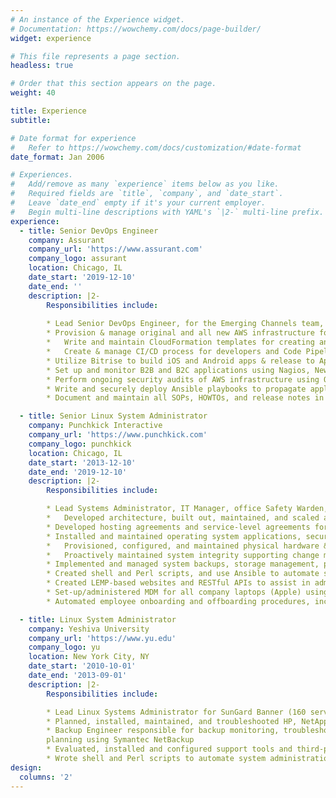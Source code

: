 ```yaml
---
# An instance of the Experience widget.
# Documentation: https://wowchemy.com/docs/page-builder/
widget: experience

# This file represents a page section.
headless: true

# Order that this section appears on the page.
weight: 40

title: Experience
subtitle:

# Date format for experience
#   Refer to https://wowchemy.com/docs/customization/#date-format
date_format: Jan 2006

# Experiences.
#   Add/remove as many `experience` items below as you like.
#   Required fields are `title`, `company`, and `date_start`.
#   Leave `date_end` empty if it's your current employer.
#   Begin multi-line descriptions with YAML's `|2-` multi-line prefix.
experience:
  - title: Senior DevOps Engineer
    company: Assurant
    company_url: 'https://www.assurant.com'
    company_logo: assurant
    location: Chicago, IL
    date_start: '2019-12-10'
    date_end: ''
    description: |2-
        Responsibilities include:
        
        * Lead Senior DevOps Engineer, for the Emerging Channels team, responsible for the B2B & B2C cloud infrastructure
        * Provision & manage original and all new AWS infrastructure for company B2B and B2C mobile insurance applications
        *	Write and maintain CloudFormation templates for creating and managing AWS infrastructure
        *	Create & manage CI/CD process for developers and Code Pipelines in AWS to assist developer team in deploying code to DEV, QA, UAT, and PROD environments
        * Utilize Bitrise to build iOS and Android apps & release to Apple and Google Play stores for PROD releases
        * Set up and monitor B2B and B2C applications using Nagios, New Relic, and CloudWatch and provided 24x7 DevOps support for applications; set up SOPs for the triage of PROD alerts
        * Perform ongoing security audits of AWS infrastructure using Qualys CloudView with immediate issue mitigation and/or resolution
        * Write and securely deploy Ansible playbooks to propagate application changes to servers
        * Document and maintain all SOPs, HOWTOs, and release notes in Confluence

  - title: Senior Linux System Administrator
    company: Punchkick Interactive
    company_url: 'https://www.punchkick.com'
    company_logo: punchkick
    location: Chicago, IL
    date_start: '2013-12-10'
    date_end: '2019-12-10'
    description: |2-
        Responsibilities include:

        * Lead Systems Administrator, IT Manager, office Safety Warden, and Help Desk support for the organization
        *	Developed architecture, built out, maintained, and scaled application infrastructure for client projects
        * Developed hosting agreements and service-level agreements for client hosting
        * Installed and maintained operating system applications, security, and patches for 150+ company and client servers
        *	Provisioned, configured, and maintained physical hardware & virtual servers used for internal network infrastructure and CI/CD.
        *	Proactively maintained system integrity supporting change management, disaster recovery, and problem management
        * Implemented and managed system backups, storage management, performance/tuning and capacity planning using custom-written software
        * Created shell and Perl scripts, and use Ansible to automate system administration tasks
        * Created LEMP-based websites and RESTful APIs to assist in administration of local tools & procedures for managing employee accounts, server inventory, server backups, and server/application monitoring
        * Set-up/administered MDM for all company laptops (Apple) using Meraki Device Manager w/ Apple DEP & VPP
        * Automated employee onboarding and offboarding procedures, including integration with Snipe-IT inventory system

  - title: Linux System Administrator
    company: Yeshiva University
    company_url: 'https://www.yu.edu'
    company_logo: yu
    location: New York City, NY
    date_start: '2010-10-01'
    date_end: '2013-09-01'
    description: |2-
        Responsibilities include:

        * Lead Linux Systems Administrator for SunGard Banner (160 servers)
        * Planned, installed, maintained, and troubleshooted HP, NetApp, and ESX software and hardware
        * Backup Engineer responsible for backup monitoring, troubleshooting, storage management, performance/tuning and capacity
        planning using Symantec NetBackup
        * Evaluated, installed and configured support tools and third-party application software
        * Wrote shell and Perl scripts to automate system administration tasks
design:
  columns: '2'
---
```

